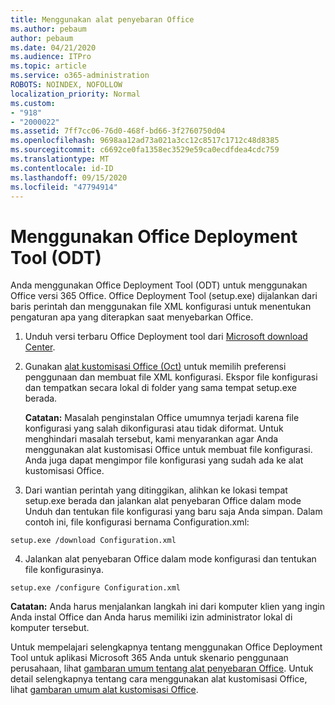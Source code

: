 ```yaml
---
title: Menggunakan alat penyebaran Office
ms.author: pebaum
author: pebaum
ms.date: 04/21/2020
ms.audience: ITPro
ms.topic: article
ms.service: o365-administration
ROBOTS: NOINDEX, NOFOLLOW
localization_priority: Normal
ms.custom:
- "918"
- "2000022"
ms.assetid: 7ff7cc06-76d0-468f-bd66-3f2760750d04
ms.openlocfilehash: 9698aa12ad73a021a3cc12c8517c1712c48d8385
ms.sourcegitcommit: c6692ce0fa1358ec3529e59ca0ecdfdea4cdc759
ms.translationtype: MT
ms.contentlocale: id-ID
ms.lasthandoff: 09/15/2020
ms.locfileid: "47794914"
---
```

# <a name="using-the-office-deployment-tool-odt"></a>Menggunakan Office Deployment Tool (ODT)

Anda menggunakan Office Deployment Tool (ODT) untuk menggunakan Office versi 365 Office. Office Deployment Tool (setup.exe) dijalankan dari baris perintah dan menggunakan file XML konfigurasi untuk menentukan pengaturan apa yang diterapkan saat menyebarkan Office.
  
1. Unduh versi terbaru Office Deployment tool dari [Microsoft download Center](https://go.microsoft.com/fwlink/p/?LinkID=626065).

2. Gunakan [alat kustomisasi Office (Oct)](https://config.office.com) untuk memilih preferensi penggunaan dan membuat file XML konfigurasi. Ekspor file konfigurasi dan tempatkan secara lokal di folder yang sama tempat setup.exe berada.

    **Catatan:** Masalah penginstalan Office umumnya terjadi karena file konfigurasi yang salah dikonfigurasi atau tidak diformat. Untuk menghindari masalah tersebut, kami menyarankan agar Anda menggunakan alat kustomisasi Office untuk membuat file konfigurasi. Anda juga dapat mengimpor file konfigurasi yang sudah ada ke alat kustomisasi Office.

3. Dari wantian perintah yang ditinggikan, alihkan ke lokasi tempat setup.exe berada dan jalankan alat penyebaran Office dalam mode Unduh dan tentukan file konfigurasi yang baru saja Anda simpan. Dalam contoh ini, file konfigurasi bernama Configuration.xml:

```setup.exe /download Configuration.xml```

4. Jalankan alat penyebaran Office dalam mode konfigurasi dan tentukan file konfigurasinya.

```setup.exe /configure Configuration.xml```

**Catatan:** Anda harus menjalankan langkah ini dari komputer klien yang ingin Anda instal Office dan Anda harus memiliki izin administrator lokal di komputer tersebut.

Untuk mempelajari selengkapnya tentang menggunakan Office Deployment Tool untuk aplikasi Microsoft 365 Anda untuk skenario penggunaan perusahaan, lihat [gambaran umum tentang alat penyebaran Office](https://docs.microsoft.com/deployoffice/overview-office-deployment-tool). Untuk detail selengkapnya tentang cara menggunakan alat kustomisasi Office, lihat [gambaran umum alat kustomisasi Office](https://docs.microsoft.com/DeployOffice/overview-of-the-office-customization-tool-for-click-to-run).
